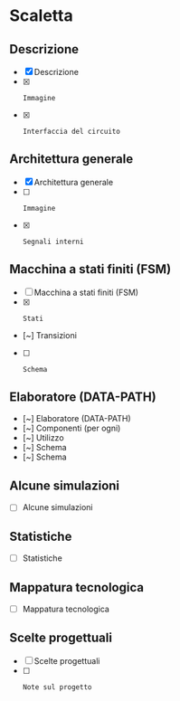 # Scaletta

## Descrizione

- [x] Descrizione
- [x]     Immagine
- [x]     Interfaccia del circuito

## Architettura generale

- [x] Architettura generale
- [ ]     Immagine
- [x]     Segnali interni

## Macchina a stati finiti (FSM)

- [ ] Macchina a stati finiti (FSM)
- [x]     Stati
- [~]     Transizioni
- [ ]     Schema

## Elaboratore (DATA-PATH)

- [~] Elaboratore (DATA-PATH)
- [~]     Componenti (per ogni)
- [~]         Utilizzo
- [~]         Schema
- [~]     Schema

## Alcune simulazioni

- [ ] Alcune simulazioni

## Statistiche

- [ ] Statistiche

## Mappatura tecnologica

- [ ] Mappatura tecnologica

## Scelte progettuali

- [ ] Scelte progettuali
- [ ]     Note sul progetto

